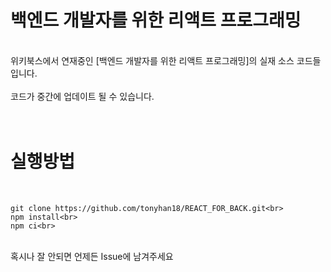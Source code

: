 # 백엔드 개발자를 위한 리액트 프로그래밍<br>
<br>
위키북스에서 연재중인 [백엔드 개발자를 위한 리액트 프로그래밍]의 실재 소스 코드들입니다.<br>
<br>
코드가 중간에 업데이트 될 수 있습니다.<br>
<br>
<br>

# 실행방법<br>

<br>

```
git clone https://github.com/tonyhan18/REACT_FOR_BACK.git<br>
npm install<br>
npm ci<br>
```

<br>
혹시나 잘 안되면 언제든 Issue에 남겨주세요<br>
<br>
<br>
<br>
<br>
